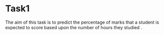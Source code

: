 # Task1
The aim of this task is to predict the percentage of marks that a student is expected to score based upon the number of hours they studied .
